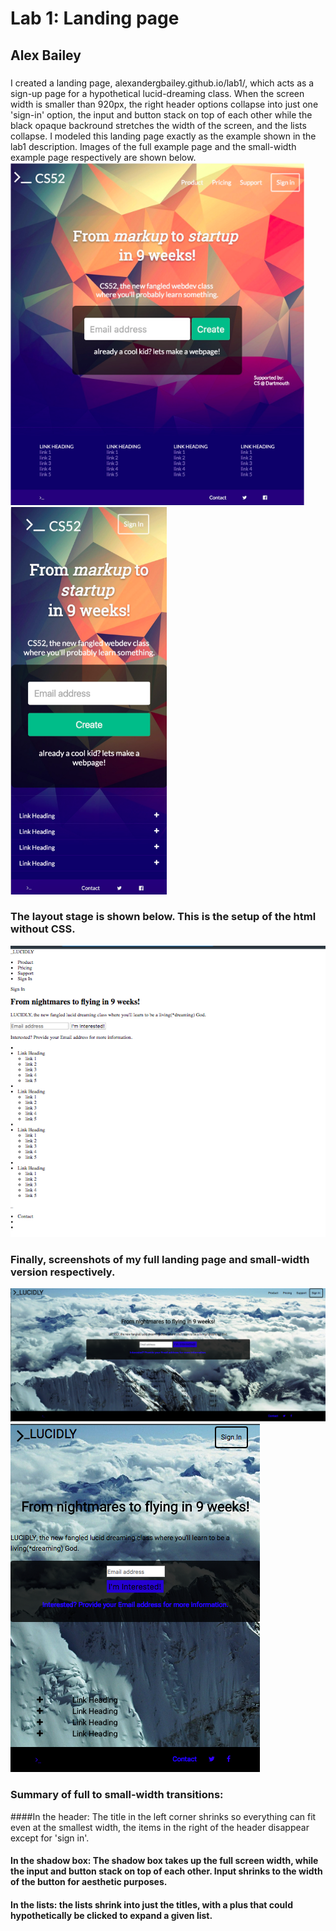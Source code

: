 # Lab 1: Landing page
## Alex Bailey

###
I created a landing page, alexandergbailey.github.io/lab1/, which acts as a sign-up page for a hypothetical lucid-dreaming class. When the screen width is smaller than 920px, the right header options collapse into just one 'sign-in' option, the input and button stack on top of each other while the black opaque backround stretches the width of the screen, and the lists collapse. I modeled this landing page exactly as the example shown in the lab1 description. Images of the full example page and the small-width example page respectively are shown below.
![Full example page](img/fullexample.jpg)
![Small-width example page](img/smallwidthexample.jpg)

### The layout stage is shown below. This is the setup of the html without CSS.
![Layout stage](img/layout.jpg)

### Finally, screenshots of my full landing page and small-width version respectively.
![Full page](img/full-width.jpg)
![Small-width page](img/small-width.jpg)

### Summary of full to small-width transitions:
####In the header: The title in the left corner shrinks so everything can fit even at the smallest width, the items in the right of the header disappear except for 'sign in'.
#### In the shadow box: The shadow box takes up the full screen width, while the input and button stack on top of each other. Input shrinks to the width of the button for aesthetic purposes.
#### In the lists: the lists shrink into just the titles, with a plus that could hypothetically be clicked to expand a given list.
